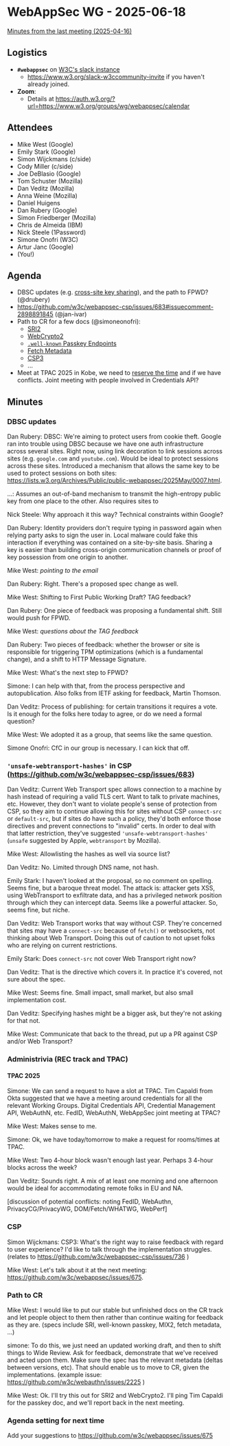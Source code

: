 # WebAppSec WG - 2025-06-18

[Minutes from the last meeting (2025-04-16)](https://github.com/w3c/webappsec/blob/main/meetings/2025/2025-04-16-minutes.md)

## Logistics
*   **`#webappsec`** on [W3C's slack instance](https://w3ccommunity.slack.com/)
    * <https://www.w3.org/slack-w3ccommunity-invite> if you haven't already joined.
*   **Zoom**:
    * Details at <https://auth.w3.org/?url=https://www.w3.org/groups/wg/webappsec/calendar>

## Attendees

* Mike West (Google)
* Emily Stark (Google)
* Simon Wijckmans (c/side)
* Cody Miller (c/side)
* Joe DeBlasio (Google)
* Tom Schuster (Mozilla)
* Dan Veditz (Mozilla)
* Anna Weine (Mozilla)
* Daniel Huigens
* Dan Rubery (Google)
* Simon Friedberger (Mozilla)
* Chris de Almeida (IBM)
* Nick Steele (1Password)
* Simone Onofri (W3C)
* Artur Janc (Google)
*   (You!)

## Agenda

* DBSC updates (e.g. [cross-site key sharing](https://lists.w3.org/Archives/Public/public-webappsec/2025May/0007.html)), and the path to FPWD? (@drubery)
* https://github.com/w3c/webappsec-csp/issues/683#issuecomment-2898891845 (@jan-ivar)
* Path to CR for a few docs (@simoneonofri):
  *  [SRI2](https://github.com/w3c/webappsec/issues/671)
  *  [WebCrypto2](https://github.com/w3c/webappsec/issues/672)
  *  [`.well-known` Passkey Endpoints](https://w3c.github.io/webappsec-passkey-endpoints/)
  *  [Fetch Metadata](https://w3c.github.io/webappsec-fetch-metadata/)
  *  [CSP3](https://w3c.github.io/webappsec-csp/)
  *  ...
* Meet at TPAC 2025 in Kobe, we need to [reserve the time](https://github.com/w3c/tpac2025-meetings/issues) and if we have conflicts. Joint meeting with people involved in Credentials API? 

## Minutes

### DBSC updates

Dan Rubery: DBSC: We're aiming to protect users from cookie theft. Google ran into trouble using DBSC because we have one auth infrastructure across several sites. Right now, using link decoration to link sessions across sites (e.g. `google.com` and `youtube.com`). Would be ideal to protect sessions across these sites. Introduced a mechanism that allows the same key to be used to protect sessions on both sites: https://lists.w3.org/Archives/Public/public-webappsec/2025May/0007.html.

...: Assumes an out-of-band mechanism to transmit the high-entropy public key from one place to the other. Also requires sites to 

Nick Steele: Why approach it this way? Technical constraints within Google?

Dan Rubery: Identity providers don't require typing in password again when relying party asks to sign the user in. Local malware could fake this interaction if everything was contained on a site-by-site basis. Sharing a key is easier than building cross-origin communication channels or proof of key possession from one origin to another.

Mike West: *pointing to the email*

Dan Rubery: Right. There's a proposed spec change as well.

Mike West: Shifting to First Public Working Draft? TAG feedback?

Dan Rubery: One piece of feedback was proposing a fundamental shift. Still would push for FPWD.

Mike West: *questions about the TAG feedback*

Dan Rubery: Two pieces of feedback: whether the browser or site is responsible for triggering TPM optimizations (which is a fundamental change), and a shift to HTTP Message Signature.

Mike West: What's the next step to FPWD?

Simone: I can help with that, from the process perspective and autopublication. Also folks from IETF asking for feedback, Martin Thomson.

Dan Veditz: Process of publishing: for certain transitions it requires a vote. Is it enough for the folks here today to agree, or do we need a formal question?

Mike West: We adopted it as a group, that seems like the same question.

Simone Onofri: CfC in our group is necessary. I can kick that off.


### `'unsafe-webtransport-hashes'` in CSP (https://github.com/w3c/webappsec-csp/issues/683)

Dan Veditz: Current Web Transport spec allows connection to a machine by hash instead of requiring a valid TLS cert. Want to talk to private machines, etc. However, they don't want to violate people's sense of protection from CSP, so they aim to continue allowing this for sites without CSP `connect-src` or `default-src`, but if sites do have such a policy, they'd both enforce those directives and prevent connections to "invalid" certs. In order to deal with that latter restriction, they've suggested `'unsafe-webtransport-hashes'` (`unsafe` suggested by Apple, `webtransport` by Mozilla).

Mike West: Allowlisting the hashes as well via source list?

Dan Veditz: No. Limited through DNS name, not hash.

Emily Stark: I haven't looked at the proposal, so no comment on spelling. Seems fine, but a baroque threat model. The attack is: attacker gets XSS, using WebTransport to exfiltrate data, and has a privileged network position through which they can intercept data. Seems like a powerful attacker. So, seems fine, but niche.

Dan Veditz: Web Transport works that way without CSP. They're concerned that sites may have a `connect-src` because of `fetch()` or websockets, not thinking about Web Transport. Doing this out of caution to not upset folks who are relying on current restrictions.

Emily Stark: Does `connect-src` not cover Web Transport right now?

Dan Veditz: That is the directive which covers it. In practice it's covered, not sure about the spec.

Mike West: Seems fine. Small impact, small market, but also small implementation cost.

Dan Veditz: Specifying hashes might be a bigger ask, but they're not asking for that not.

Mike West: Communicate that back to the thread, put up a PR against CSP and/or Web Transport?


### Administrivia (REC track and TPAC)

#### TPAC 2025

Simone: We can send a request to have a slot at TPAC. Tim Capaldi from Okta suggested that we have a meeting around credentials for all the relevant Working Groups. Digital Credentials API, Credential Management API, WebAuthN, etc. FedID, WebAuthN, WebAppSec joint meeting at TPAC?

Mike West: Makes sense to me.

Simone: Ok, we have today/tomorrow to make a request for rooms/times at TPAC.

Mike West: Two 4-hour block wasn't enough last year. Perhaps 3 4-hour blocks across the week?

Dan Veditz: Sounds right. A mix of at least one morning and one afternoon would be ideal for accommodating remote folks in EU and NA.

[discussion of potential conflicts: noting FedID, WebAuthn, PrivacyCG/PrivacyWG, DOM/Fetch/WHATWG, WebPerf]

### CSP

Simon Wijckmans: CSP3: What's the right way to raise feedback with regard to user experience? I'd like to talk through the implementation struggles. (relates to https://github.com/w3c/webappsec-csp/issues/736 )

Mike West:  Let's talk about it at the next meeting: https://github.com/w3c/webappsec/issues/675.

### Path to CR

Mike West: I would like to put our stable but unfinished docs on the CR track and let people object to them then rather than continue waiting for feedback as they are.
(specs include SRI, well-known passkey, MIX2, fetch metadata, ...)

simone: To do this, we just need an updated working draft, and then to shift things to Wide Review. Ask for feedback, demonstrate that we've received and acted upon them. Make sure the spec has the relevant metadata (deltas between versions, etc). That should enable us to move to CR, given the implementations.
(example issue: https://github.com/w3c/webauthn/issues/2225 )

Mike West: Ok. I'll try this out for SRI2 and WebCrypto2. I'll ping Tim Capaldi for the passkey doc, and we'll report back in the next meeting.

### Agenda setting for next time
Add your suggestions to https://github.com/w3c/webappsec/issues/675 
